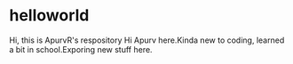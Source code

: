 # helloworld
Hi, this is ApurvR's respository
Hi Apurv here.Kinda new to coding, learned a bit in school.Exporing new stuff here.
